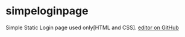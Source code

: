 # simpeloginpage
Simple Static Login page used only[HTML and CSS].
[editor on GitHub](https://harishjavali.github.io/simpeloginpage/loginfiles/index.html)

